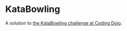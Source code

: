 # KataBowling
A solution to [the KataBowling challenge at Coding Dojo](http://www.codingdojo.org/cgi-bin/index.pl?KataBowling).
